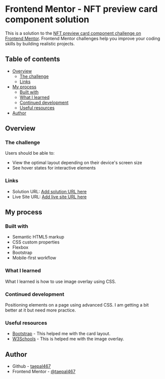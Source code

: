 # Frontend Mentor - NFT preview card component solution

This is a solution to the [NFT preview card component challenge on Frontend Mentor](https://www.frontendmentor.io/challenges/nft-preview-card-component-SbdUL_w0U). Frontend Mentor challenges help you improve your coding skills by building realistic projects. 

## Table of contents

- [Overview](#overview)
  - [The challenge](#the-challenge)
  - [Links](#links)
- [My process](#my-process)
  - [Built with](#built-with)
  - [What I learned](#what-i-learned)
  - [Continued development](#continued-development)
  - [Useful resources](#useful-resources)
- [Author](#author)

## Overview

### The challenge

Users should be able to:

- View the optimal layout depending on their device's screen size
- See hover states for interactive elements

### Links

- Solution URL: [Add solution URL here](https://your-solution-url.com)
- Live Site URL: [Add live site URL here](https://taepal467.github.io/NFT_preview_card/)

## My process

### Built with

- Semantic HTML5 markup
- CSS custom properties
- Flexbox
- Bootstrap
- Mobile-first workflow

### What I learned

What I learned is how to use image overlay using CSS. 

### Continued development

Positioning elements on a page using advanced CSS. I am getting a bit better at it but need more practice.

### Useful resources

- [Bootstrap](https://getbootstrap.com/docs/5.1/components/card/) - This helped me with the card layout.
- [W3Schools](https://www.w3schools.com/howto/howto_css_image_overlay.asp) - This is helped me with the image overlay.

## Author

- Github - [taepal467](https://github.com/taepal467)
- Frontend Mentor - [@taepal467](https://www.frontendmentor.io/profile/taepal467)

